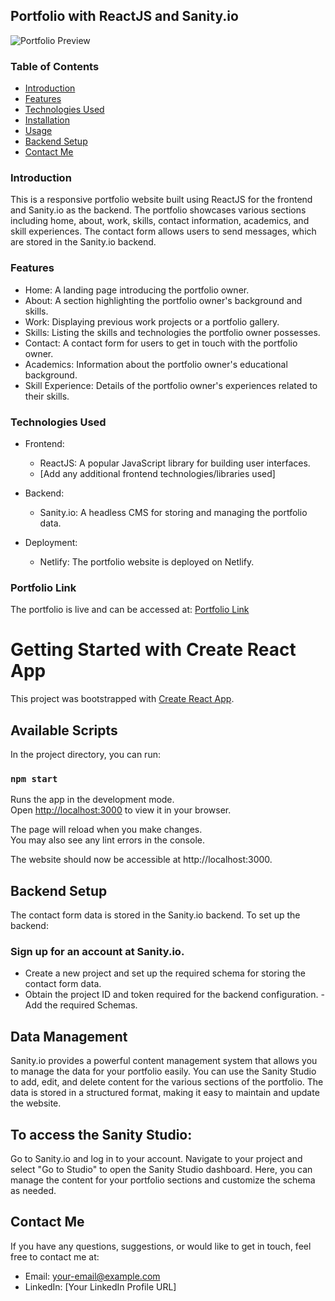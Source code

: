 ## Portfolio with ReactJS and Sanity.io

![Portfolio Preview](link_to_portfolio_profile.jpg)

### Table of Contents

- [Introduction](#introduction)
- [Features](#features)
- [Technologies Used](#technologies-used)
- [Installation](#installation)
- [Usage](#usage)
- [Backend Setup](#backend-setup)
- [Contact Me](#contact-me)

### Introduction

This is a responsive portfolio website built using ReactJS for the frontend and Sanity.io as the backend. The portfolio showcases various sections including home, about, work, skills, contact information, academics, and skill experiences. The contact form allows users to send messages, which are stored in the Sanity.io backend.

### Features

- Home: A landing page introducing the portfolio owner.
- About: A section highlighting the portfolio owner's background and skills.
- Work: Displaying previous work projects or a portfolio gallery.
- Skills: Listing the skills and technologies the portfolio owner possesses.
- Contact: A contact form for users to get in touch with the portfolio owner.
- Academics: Information about the portfolio owner's educational background.
- Skill Experience: Details of the portfolio owner's experiences related to their skills.

### Technologies Used

- Frontend:
  - ReactJS: A popular JavaScript library for building user interfaces.
  - [Add any additional frontend technologies/libraries used]

- Backend:
  - Sanity.io: A headless CMS for storing and managing the portfolio data.

- Deployment:
  - Netlify: The portfolio website is deployed on Netlify.
  
### Portfolio Link

The portfolio is live and can be accessed at: [Portfolio Link](https://abhi-hosangadi-frontend.netlify.app)




# Getting Started with Create React App

This project was bootstrapped with [Create React App](https://github.com/facebook/create-react-app).

## Available Scripts

In the project directory, you can run:

### `npm start`

Runs the app in the development mode.\
Open [http://localhost:3000](http://localhost:3000) to view it in your browser.

The page will reload when you make changes.\
You may also see any lint errors in the console.

The website should now be accessible at http://localhost:3000.

## Backend Setup
The contact form data is stored in the Sanity.io backend. To set up the backend:

### Sign up for an account at Sanity.io.
- Create a new project and set up the required schema for storing the contact form data.
- Obtain the project ID and token required for the backend configuration.
-Add the required Schemas.
## Data Management
Sanity.io provides a powerful content management system that allows you to manage the data for your portfolio easily. You can use the Sanity Studio to add, edit, and delete content for the various sections of the portfolio. The data is stored in a structured format, making it easy to maintain and update the website.

## To access the Sanity Studio:

Go to Sanity.io and log in to your account.
Navigate to your project and select "Go to Studio" to open the Sanity Studio dashboard.
Here, you can manage the content for your portfolio sections and customize the schema as needed.
## Contact Me
If you have any questions, suggestions, or would like to get in touch, feel free to contact me at:

* Email: your-email@example.com
* LinkedIn: [Your LinkedIn Profile URL]





